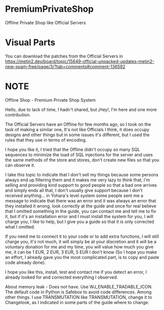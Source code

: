 # PremiumPrivateShop
 Offline Private Shop like Official Servers

# Visual Parts

You can download the patches from the Official Servers in https://metin2.dev/board/topic/15649-official-unpacked-updates-metin2-new-spam-free/page/3/?tab=comments#comment-136592

# NOTE

Offline Shop - Premium Private Shop System

Hello, due to lack of time, I hadn't shared, but ¡Hey!, I'm here and one more contribution.

The Official Servers have an Offline for few months ago, so I took on the task of making a similar one, It's not like Officials I think, it does occupy designs and other things but in some issues it's different, but I used the rules that they use in terms of encoding.

I hope you like it, I tried that the Offline didn't occupy so many SQL sequences to minimize the load of SQL injections for the server and uses the same methods of the store and stores, don't create new files so that you can observe it. 


I take this topic to indicate that I don't sell my things because some persons always end up filtering them and it makes me very lazy to think that, I'm selling and providing kind support to good people so that a bad one arrives and simply ends all that, I don't usually give support because I don't received anything... in Yohara's level system some people sent me a message to indicate that there was an error and it was always an error that they installed it wrong, look correctly at the guide and once for real believe that I omitted something in the guide, you can contact me and tell me to fix it, but if it's an installation error and I must install the system for you, I will charge you, I like to help, but I give you a guide so that it is only corrected what I omitted.

If you need me to connect it to your code or to add extra functions, I will still charge you, it's not much, it will simply be at your discretion and it will be a voluntary donation for me and my time, you will value how much you give me, it can be 1 EUR, 2 EUR, 3 EUR, 5 EUR I don't know (So I hope you make an effort, I already gave you the most complicated part, is to copy and paste code already done). 

I hope you like this, install, test and contact me if you detect an error, I already looked for and corrected everything I observed. 

About memory leak - Does not have.
Use WJ_ENABLE_TRADABLE_ICON.
The default code in Python is Safebox to avoid code differences.
Among other things. 
I use TRANSMUTATION like TRANSMUTATION, change it to Changelook, as I indicated in some parts of the guide where to change. 
